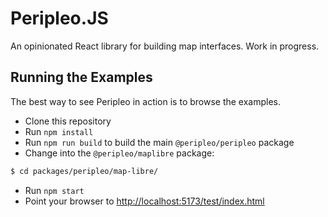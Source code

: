 # Peripleo.JS

An opinionated React library for building map interfaces. Work in progress.

## Running the Examples

The best way to see Peripleo in action is to browse the examples.

- Clone this repository
- Run `npm install`
- Run `npm run build` to build the main `@peripleo/peripleo` package
- Change into the `@peripleo/maplibre` package: 

```sh
$ cd packages/peripleo/map-libre/
```

- Run `npm start`
- Point your browser to <http://localhost:5173/test/index.html>